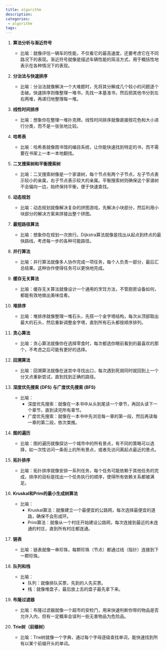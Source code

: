 ```yaml
---
title: algorithm
description:
categories:
 - algorithm
tags:
---
```


1. **算法分析与渐近符号**
   - 比喻：就像评估一辆车的性能，不仅看它的最高速度，还要考虑它在不同路况下的表现。渐近符号就像是描述车辆性能的简洁方式，用于概括性地表示在各种情况下的表现。

2. **分治法与快速排序**
   - 比喻：分治法就像解决一个大难题时，先将其分解成几个较小的问题逐个击破。快速排序则像整理一堆书，先找一本基准书，然后把其他书分到左右两堆，再递归地整理每一堆。

3. **线性时间排序**
   - 比喻：想象你在整理一堆扑克牌。线性时间排序就像直接按花色和大小进行分类，而不是一张张地比较。

4. **哈希表**
   - 比喻：哈希表就像图书馆的编目系统，让你能快速找到特定的书，而不需要在书架上一本一本地翻找。

5. **二叉搜索树和平衡搜索树**
   - 比喻：二叉搜索树像是一个家谱树，每个节点有两个子节点，左子节点表示较小的亲属，右子节点表示较大的亲属。平衡搜索树则确保这个家谱树不会偏向一边，始终保持平衡，便于快速查找。

6. **动态规划**
   - 比喻：动态规划就像解决复杂的拼图游戏，先解决小块部分，然后利用小块部分的解决方案来拼接出整个拼图。

7. **最短路径算法**
   - 比喻：想象你在规划一次旅行。Dijkstra算法就像是找出从起点到终点的最快路线，考虑每一步的各种可能路径。

8. **并行算法**
   - 比喻：并行算法就像多人协作完成一项任务，每个人负责一部分，最后汇总结果。这种协作使得任务可以更快地完成。

9. **缓存无关算法**
   - 比喻：缓存无关算法就像设计一个通用的烹饪方法，不管厨房设备如何，都能有效地做出美味佳肴。

10. **堆排序**
    - 比喻：堆排序就像整理一堆石头，先搭一个金字塔结构，每次从顶部取出最大的石头，然后重新调整金字塔，直到所有石头都按顺序排列。

11. **贪心算法**
    - 比喻：贪心算法就像你在选择零食时，每次都选你眼前看到的最喜欢的那个，不考虑之后可能有更好的选择。

12. **回溯算法**
    - 比喻：回溯算法就像在迷宫中寻找出口，每次遇到死胡同时就回到上一个分叉点重新尝试，直到找到正确的路径。

13. **深度优先搜索 (DFS) 与广度优先搜索 (BFS)**
    - 比喻：
      - 深度优先搜索：就像在一本书中从头到尾读一个章节，再回头读下一个章节，直到读完所有章节。
      - 广度优先搜索：就像在一本书中先浏览每一章的第一段，然后再读每一章的第二段，依次类推。

14. **图的遍历**
    - 比喻：图的遍历就像探访一个城市中的所有景点，有不同的策略可以选择，如一次性访问一条街上的所有景点，或者先访问离起点最近的景点。

15. **拓扑排序**
    - 比喻：拓扑排序就像安排一系列任务，每个任务可能依赖于其他任务的完成，排序的目标是找出一个任务执行的顺序，使得所有依赖关系都被满足。

16. **Kruskal和Prim的最小生成树算法**
    - 比喻：
      - Kruskal算法：就像建立一个最便宜的公路网，每次选择最便宜的道路，确保不会形成环。
      - Prim算法：就像从一个村庄开始建设公路网，每次连接到最近的未连通的村庄，直到所有村庄都连通。

17. **链表**
    - 比喻：链表就像一串珍珠，每颗珍珠（节点）都通过线（指针）连接到下一颗珍珠。

18. **队列和栈**
    - 比喻：
      - 队列：就像排队买票，先到的人先买票。
      - 栈：就像堆盘子，最后放上去的盘子最先拿下来。

19. **布隆过滤器**
    - 比喻：布隆过滤器就像一个超市的安检门，用来快速判断你带的物品是否允许入内，但有一定概率会误判一些无害物品为危险品。

20. **Trie树（前缀树）**
    - 比喻：Trie树就像一个字典，通过每个字母逐级查找单词，能快速找到所有以某个前缀开头的单词。
